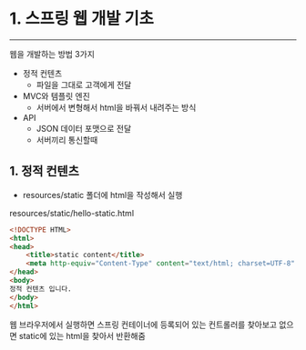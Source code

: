 # 1. 스프링 웹 개발 기초 #

---

웹을 개발하는 방법 3가지
+ 정적 컨텐츠 
  + 파일을 그대로 고객에게 전달
+ MVC와 템플릿 엔진
  + 서버에서 변형해서 html을 바꿔서 내려주는 방식 
+ API
  + JSON 데이터 포맷으로 전달
  + 서버끼리 통신할때


## 1. 정적 컨텐츠
+ resources/static 폴더에 html을 작성해서 실행

resources/static/hello-static.html
```html
<!DOCTYPE HTML>
<html>
<head>
    <title>static content</title>
    <meta http-equiv="Content-Type" content="text/html; charset=UTF-8" />
</head>
<body>
정적 컨텐츠 입니다.
</body>
</html>
```

웹 브라우저에서 실행하면 스프링 컨테이너에 등록되어 있는 컨트롤러를 찾아보고 없으면 static에 있는 html을 찾아서 반환해줌

